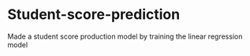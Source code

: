 # Student-score-prediction
Made a student score production model by training the linear regression model
